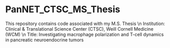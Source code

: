 # PanNET_CTSC_MS_Thesis
This repository contains code associated with my M.S. Thesis \n
Institution: Clinical & Translational Science Center (CTSC), Weill Cornell Medicine (WCM) \n
Title: Investigating macrophage polarization and T-cell dynamics in pancreatic neuroendocrine tumors
